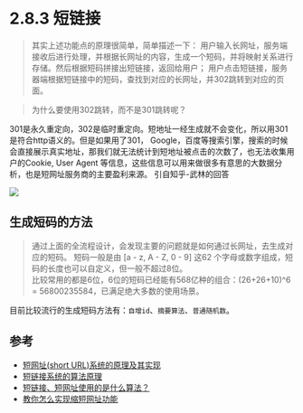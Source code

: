 # 2.8.3 短链接

>其实上述功能点的原理很简单，简单描述一下：
用户输入长网址，服务端接收后进行处理，并根据长网址的内容，生成一个短码，并将映射关系进行存储。然后根据短码拼接出短链接，返回给用户；
用户点击短链接，服务器端根据短链接中的短码，查找到对应的长网址，并302跳转到对应的页面。


>为什么要使用302跳转，而不是301跳转呢？

301是永久重定向，302是临时重定向。短地址一经生成就不会变化，所以用301是符合http语义的。但是如果用了301， Google，百度等搜索引擎，搜索的时候会直接展示真实地址，那我们就无法统计到短地址被点击的次数了，也无法收集用户的Cookie, User Agent 等信息，这些信息可以用来做很多有意思的大数据分析，也是短网址服务商的主要盈利来源。
引自知乎-武林的回答

![](https://user-gold-cdn.xitu.io/2019/7/16/16bf891f74fa36ac?imageView2/0/w/1280/h/960/format/webp/ignore-error/1)


## 生成短码的方法

>通过上面的全流程设计，会发现主要的问题就是如何通过长网址，去生成对应的短码。
短码一般是由 [a - z, A - Z, 0 - 9] 这62 个字母或数字组成，短码的长度也可以自定义，但一般不超过8位。  
比较常用的都是6位，6位的短码已经能有568亿种的组合：(26+26+10)^6 = 56800235584，已满足绝大多数的使用场景。


目前比较流行的生成短码方法有：`自增id`、`摘要算法`、`普通随机数`。




## 参考
- [短网址(short URL)系统的原理及其实现](https://hufangyun.com/2017/short-url/)
- [短链接系统的算法原理](https://www.cnblogs.com/feiyafeiblog/p/8581853.html)
- [短链接、短网址使用的是什么算法？](https://www.zhihu.com/question/20103344/answer/573638467)
- [教你怎么实现缩短网址功能](https://juejin.im/post/5d2d33885188253a2e1b8626)
